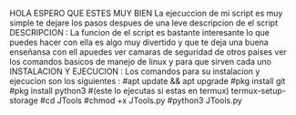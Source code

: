 HOLA ESPERO QUE ESTES MUY BIEN 
La ejecuccion de mi script es muy simple te dejare los pasos despues de una leve descripcion de el script
DESCRIPCION :
La funcion de el script es bastante interesante lo que puedes hacer con ella es algo muy divertido y que te deja una buena enseñansa con ell apuedes ver camaras de seguridad de otros paises ver los comandos basicos de manejo de linux y para que sirven cada uno
INSTALACION Y EJECUCION :
Los comandos para su instalacion y ejecucion son los siguientes :
#apt update && apt upgrade 
#pkg install git
#pkg install python3
#(este lo ejecutas si estas en termux) termux-setup-storage
#cd JTools
#chmod +x JTools.py
#python3 JTools.py
